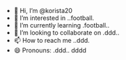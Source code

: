 - 👋 Hi, I’m @korista20
- 👀 I’m interested in ..football.
- 🌱 I’m currently learning .football..
- 💞️ I’m looking to collaborate on .ddd..
- 📫 How to reach me ..ddd.
- 😄 Pronouns: .ddd..
dddd
<!---
korista20/korista20 is a ✨ special ✨ repository because its `README.md` (this file) appears on your GitHub profile.
You can click the Preview link to take a look at your changes.
--->
